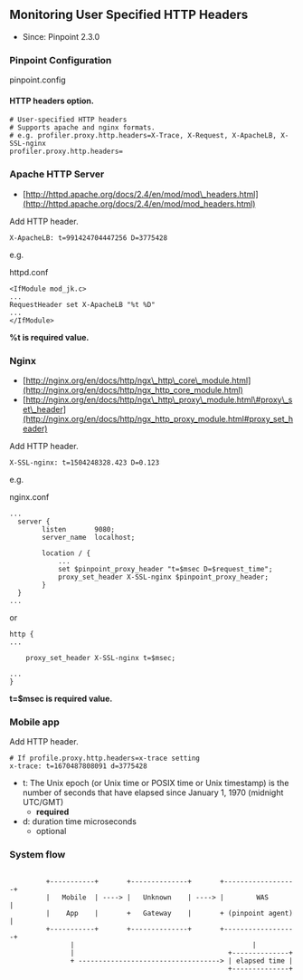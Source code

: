 ## Monitoring User Specified HTTP Headers
* Since: Pinpoint 2.3.0

### Pinpoint Configuration
pinpoint.config

#### HTTP headers option.
~~~
# User-specified HTTP headers
# Supports apache and nginx formats.
# e.g. profiler.proxy.http.headers=X-Trace, X-Request, X-ApacheLB, X-SSL-nginx
profiler.proxy.http.headers=
~~~

### Apache HTTP Server

* [http://httpd.apache.org/docs/2.4/en/mod/mod\_headers.html](http://httpd.apache.org/docs/2.4/en/mod/mod_headers.html)

Add HTTP header.

```text
X-ApacheLB: t=991424704447256 D=3775428
```

e.g.

httpd.conf

```text
<IfModule mod_jk.c>
...
RequestHeader set X-ApacheLB "%t %D"
...
</IfModule>
```

**%t is required value.**

### Nginx

* [http://nginx.org/en/docs/http/ngx\_http\_core\_module.html](http://nginx.org/en/docs/http/ngx_http_core_module.html)
* [http://nginx.org/en/docs/http/ngx\_http\_proxy\_module.html\#proxy\_set\_header](http://nginx.org/en/docs/http/ngx_http_proxy_module.html#proxy_set_header)

Add HTTP header.

```text
X-SSL-nginx: t=1504248328.423 D=0.123
```

e.g.

nginx.conf

```text
...
  server {
        listen       9080;
        server_name  localhost;

        location / {
            ...
            set $pinpoint_proxy_header "t=$msec D=$request_time";
            proxy_set_header X-SSL-nginx $pinpoint_proxy_header;
        }
  }
...
```

or

```text
http {
...

    proxy_set_header X-SSL-nginx t=$msec;

...
}
```

**t=$msec is required value.**

### Mobile app
Add HTTP header.
~~~
# If profile.proxy.http.headers=x-trace setting
x-trace: t=1670487808091 d=3775428 
~~~

* t: The Unix epoch (or Unix time or POSIX time or Unix timestamp) is the number of seconds that have elapsed since January 1, 1970 (midnight UTC/GMT)
  * **required**
* d: duration time microseconds
   * optional

### System flow
~~~

         +-----------+       +--------------+       +------------------+
         |   Mobile  | ----> |   Unknown    | ----> |        WAS       |
         |    App    |       +   Gateway    |       + (pinpoint agent) |
         +-----------+       +--------------+       +------------------+
               |                                            |
               |                                      +--------------+
               + -----------------------------------> | elapsed time |
                                                      +--------------+

~~~